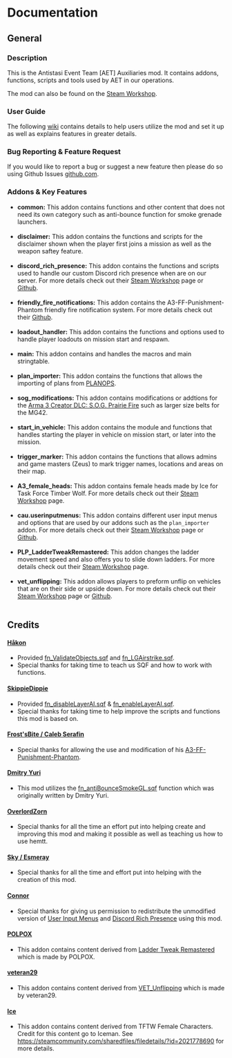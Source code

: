 # Documentation
## General
### Description
This is the Antistasi Event Team [AET] Auxiliaries mod. It contains addons, functions, scripts and tools used by AET in our operations.

The mod can also be found on the [Steam Workshop](https://steamcommunity.com/sharedfiles/filedetails/?id=3349453883).
### User Guide
The following [wiki](https://github.com/Nomas-X/AET_AUX/wiki) contains details to help users utilize the mod and set it up as well as explains features in greater details.
### Bug Reporting & Feature Request
If you would like to report a bug or suggest a new feature then please do so using Github Issues [github.com](https://github.com/Nomas-X/AET_AUX).
### Addons & Key Features
* **common:** This addon contains functions and other content that does not need its own category such as anti-bounce function for smoke grenade launchers.<br/><br/>
* **disclaimer:** This addon contains the functions and scripts for the disclaimer shown when the player first joins a mission as well as the weapon saftey feature.<br/><br/>
* **discord_rich_presence:** This addon contains the functions and scripts used to handle our custom Discord rich presence when are on our server. For more details check out their [Steam Workshop](https://steamcommunity.com/workshop/filedetails/?id=1493485159) page or [Github](https://gist.github.com/ConnorAU/b44448714e7ac46715d6959be8dd4240).<br/><br/>
* **friendly_fire_notifications:** This addon contains the A3-FF-Punishment-Phantom friendly fire notification system. For more details check out their [Github](https://github.com/official-antistasi-community/A3-FF-Punishment-Phantom).<br/><br/>
* **loadout_handler:** This addon contains the functions and options used to handle player loadouts on mission start and respawn.<br/><br/>
* **main:** This addon contains and handles the macros and main stringtable.<br/><br/>
* **plan_importer:** This addon contains the functions that allows the importing of plans from [PLANOPS](https://plan-ops.fr).<br/><br/>
* **sog_modifications:** This addon contains modifications or addtions for the [Arma 3 Creator DLC: S.O.G. Prairie Fire](https://store.steampowered.com/app/1227700/Arma_3_Creator_DLC_SOG_Prairie_Fire/) such as larger size belts for the MG42.<br/><br/>
* **start_in_vehicle:** This addon contains the module and functions that handles starting the player in vehicle on mission start, or later into the mission.<br/><br/>
* **trigger_marker:** This addon contains the functions that allows admins and game masters (Zeus) to mark trigger names, locations and areas on their map.<br/><br/>
* **A3_female_heads:** This addon contains female heads made by Ice for Task Force Timber Wolf. For more details check out their [Steam Workshop](https://steamcommunity.com/sharedfiles/filedetails/?id=2021778690) page.<br/><br/>
* **cau.userinputmenus:** This addon contains different user input menus and options that are used by our addons such as the `plan_importer` addon. For more details check out their [Steam Workshop](https://steamcommunity.com/workshop/filedetails/?id=1673595418) page or [Github](https://github.com/ConnorAU/A3UserInputMenus).<br/><br/>
* **PLP_LadderTweakRemastered:** This addon changes the ladder movement speed and also offers you to slide down ladders. For more details check out their [Steam Workshop](https://steamcommunity.com/sharedfiles/filedetails/?id=2969350304) page.<br/><br/>
* **vet_unflipping:** This addon allows players to preform unflip on vehicles that are on their side or upside down. For more details check out their [Steam Workshop](https://steamcommunity.com/sharedfiles/filedetails/?id=1703187116) page or [Github](https://github.com/veteran29/vet_unflipping?tab=readme-ov-file).<br/><br/>
## Credits
#### [Håkon](https://github.com/HakonRydland)
- Provided [fn_ValidateObjects.sqf](https://github.com/Nomas-X/AET_AUX/blob/main/addons/common/functions/utility/fn_ValidateObjects.sqf) and [fn_LGAirstrike.sqf](https://github.com/Nomas-X/AET_AUX/blob/main/addons/common/functions/create/fn_LGAirstrike.sqf).
- Special thanks for taking time to teach us SQF and how to work with functions.
#### [SkippieDippie](https://github.com/SkippieDippie)
- Provided [fn_disableLayerAI.sqf](https://github.com/Nomas-X/AET_AUX/blob/main/addons/common/functions/ai/fn_disableLayerAI.sqf) & [fn_enableLayerAI.sqf](https://github.com/Nomas-X/AET_AUX/blob/main/addons/common/functions/ai/fn_enableLayerAI.sqf).
- Special thanks for taking time to help improve the scripts and functions this mod is based on.
#### [Frost'sBite / Caleb Serafin](https://github.com/CalebSerafin)
- Special thanks for allowing the use and modification of his [A3-FF-Punishment-Phantom](https://github.com/official-antistasi-community/A3-FF-Punishment-Phantom).
#### [Dmitry Yuri](https://steamcommunity.com/id/dmitry_yuri)
- This mod utilizes the [fn_antiBounceSmokeGL.sqf](https://github.com/Nomas-X/AET_AUX/blob/main/addons/common/functions/players/fn_antiBounceSmokeGL.sqf) function which was originally written by Dmitry Yuri.
#### [OverlordZorn](https://github.com/OverlordZorn)
- Special thanks for all the time an effort put into helping create and improving this mod and making it possible as well as teaching us how to use hemtt.
#### [Sky / Esmeray](https://github.com/Esmeray6)
- Special thanks for all the time and effort put into helping with the creation of this mod.
#### [Connor](https://github.com/ConnorAU)
- Special thanks for giving us permission to redistribute the unmodified version of [User Input Menus](https://steamcommunity.com/workshop/filedetails/?id=1673595418) and [Discord Rich Presence](https://steamcommunity.com/sharedfiles/filedetails/?id=1493485159) using this mod.
#### [POLPOX](https://steamcommunity.com/id/polpox)
- This addon contains content derived from [Ladder Tweak Remastered](https://steamcommunity.com/sharedfiles/filedetails/?id=2969350304) which is made by POLPOX.
#### [veteran29](https://github.com/veteran29)
- This addon contains content derived from [VET_Unflipping](https://steamcommunity.com/sharedfiles/filedetails/?id=1703187116) which is made by veteran29.
#### [Ice](https://steamcommunity.com/id/iceman1991)
- This addon contains content derived from TFTW Female Characters. Credit for this content go to Iceman. See https://steamcommunity.com/sharedfiles/filedetails/?id=2021778690 for more details.
